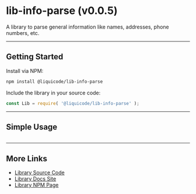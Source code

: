 
# lib-info-parse (v0.0.5)

A library to parse general information like names, addresses, phone numbers, etc.


---------------------------------------------------------------------


## Getting Started

Install via NPM:
```bash
npm install @liquicode/lib-info-parse
```

Include the library in your source code:
```javascript
const Lib = require( '@liquicode/lib-info-parse' );
```


---------------------------------------------------------------------


## Simple Usage

```javascript

```


---------------------------------------------------------------------


## More Links

- [Library Source Code](https://github.com/liquicode/lib-info-parse)
- [Library Docs Site](http://lib-info-parse.liquicode.com)
- [Library NPM Page](https://www.npmjs.com/package/@liquicode/lib-info-parse)

